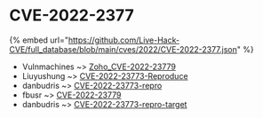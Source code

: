 # CVE-2022-2377
{% embed url="https://github.com/Live-Hack-CVE/full_database/blob/main/cves/2022/CVE-2022-2377.json" %}

* Vulnmachines ~> [Zoho_CVE-2022-23779](https://www.alice-snow.ru/2022/database/cve-2022-2377/zoho_cve-2022-23779-vulnmachines)
* Liuyushung ~> [CVE-2022-23773-Reproduce](https://www.alice-snow.ru/2022/database/cve-2022-2377/cve-2022-23773-reproduce-liuyushung)
* danbudris ~> [CVE-2022-23773-repro](https://www.alice-snow.ru/2022/database/cve-2022-2377/cve-2022-23773-repro-danbudris)
* fbusr ~> [CVE-2022-23779](https://www.alice-snow.ru/2022/database/cve-2022-2377/cve-2022-23779-fbusr)
* danbudris ~> [CVE-2022-23773-repro-target](https://www.alice-snow.ru/2022/database/cve-2022-2377/cve-2022-23773-repro-target-danbudris)